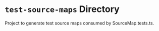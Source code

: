 # `test-source-maps` Directory

Project to generate test source maps consumed by SourceMap.tests.ts.

